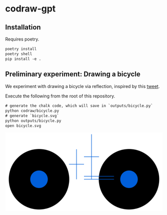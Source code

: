 # codraw-gpt

## Installation
Requires poetry.
```
poetry install
poetry shell
pip install -e .
```

## Preliminary experiment: Drawing a bicycle
We experiment with drawing a bicycle via reflection,
inspired by this [tweet](https://twitter.com/evanthebouncy/status/1712590544919245265).

Execute the following from the root of this repository.
```
# generate the chalk code, which will save in `outputs/bicycle.py`
python codraw/bicycle.py
# generate `bicycle.svg`
python outputs/bicycle.py
open bicycle.svg
```
![alt text](https://github.com/justinchiu/codraw-gpt/blob/main/bicycle.svg?raw=true)
